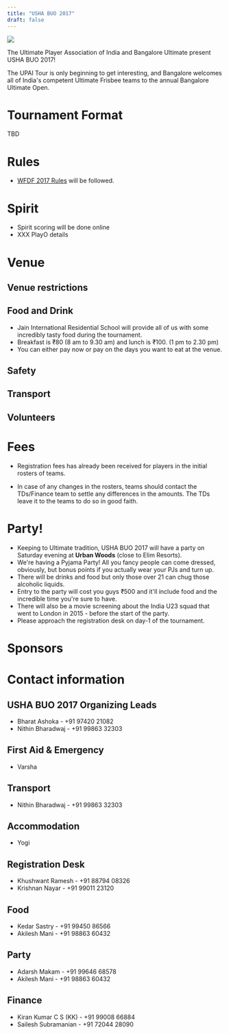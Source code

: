 ```yaml
---
title: "USHA BUO 2017"
draft: false
---
```


![](../images/buo-2017-logo.jpg)

The Ultimate Player Association of India and Bangalore Ultimate present USHA BUO
2017!

The UPAI Tour is only beginning to get interesting, and Bangalore
welcomes all of India's competent Ultimate Frisbee teams to the annual
Bangalore Ultimate Open.

Tournament Format
=================

TBD

Rules
=====

- [WFDF 2017 Rules](https://rules.wfdf.org/) will be followed.

Spirit
======

- Spirit scoring will be done online
- XXX PlayO details

Venue
=====

Venue restrictions
------------------

Food and Drink
--------------

- Jain International Residential School will provide all of us with some
  incredibly tasty food during the tournament.
- Breakfast is ₹80 (8 am to 9.30 am) and lunch is ₹100. (1 pm to 2.30 pm)
- You can either pay now or pay on the days you want to eat at the venue.

Safety
------

Transport
---------

Volunteers
----------

Fees
====

- Registration fees has already been received for players in the
  initial rosters of teams.

- In case of any changes in the rosters, teams should contact the
  TDs/Finance team to settle any differences in the amounts. The TDs
  leave it to the teams to do so in good faith.

Party!
======

- Keeping to Ultimate tradition, USHA BUO 2017 will have a party on
  Saturday evening at **Urban Woods** (close to Elim Resorts).
- We're having a Pyjama Party! All you fancy people can come dressed, obviously,
  but bonus points if you actually wear your PJs and turn up.
- There will be drinks and food but only those over 21 can chug those
  alcoholic liquids.
- Entry to the party will cost you guys ₹500 and it'll include food
  and the incredible time you're sure to have.
- There will also be a movie screening about the India U23 squad that
  went to London in 2015 - before the start of the party.
- Please approach the registration desk on day-1 of the tournament.

Sponsors
========

Contact information
===================

USHA BUO 2017 Organizing Leads
------------------------------

- Bharat Ashoka - +91 97420 21082
- Nithin Bharadwaj - +91 99863 32303

First Aid & Emergency
---------------------

- Varsha

Transport
---------

- Nithin Bharadwaj - +91 99863 32303

Accommodation
-------------

- Yogi

Registration Desk
-----------------

- Khushwant Ramesh - +91 88794 08326
- Krishnan Nayar - +91 99011 23120

Food
----

- Kedar Sastry - +91 99450 86566
- Akilesh Mani - +91 98863 60432

Party
-----

- Adarsh Makam - +91 99646 68578
- Akilesh Mani - +91 98863 60432

Finance
-------

- Kiran Kumar C S (KK) - +91 99008 66884​⁠​
- Sailesh Subramanian - +91 72044 28090​⁠​
